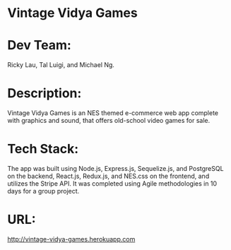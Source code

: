 # Vintage Vidya Games

# Dev Team:

Ricky Lau, Tal Luigi, and Michael Ng.

# Description:

Vintage Vidya Games is an NES themed e-commerce web app complete with graphics and sound, that offers old-school video games for sale.

# Tech Stack:

The app was built using Node.js, Express.js, Sequelize.js, and PostgreSQL on the backend, React.js, Redux.js, and NES.css on the frontend, and utilizes the Stripe API. It was completed using Agile methodologies in 10 days for a group project.

# URL:

http://vintage-vidya-games.herokuapp.com
